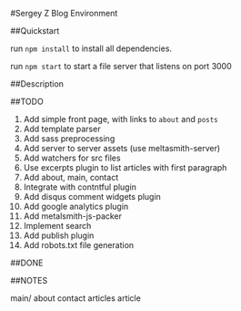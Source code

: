 #Sergey Z Blog Environment

##Quickstart

run `npm install` to install all dependencies.

run `npm start` to start a file server that listens on port 3000

##Description

##TODO
  1. Add simple front page, with links to `about` and `posts`
  2. Add template parser
  3. Add sass preprocessing
  4. Add server to server assets (use meltasmith-server)
  5. Add watchers for src files
  6. Use excerpts plugin to list articles with first paragraph
  7. Add about, main, contact
  8. Integrate with contntful plugin
  9. Add disqus comment widgets plugin
  10. Add google analytics plugin
  11. Add metalsmith-js-packer
  12. Implement search
  13. Add publish plugin
  14. Add robots.txt file generation

##DONE


##NOTES

main/
  about
  contact
  articles
  article


